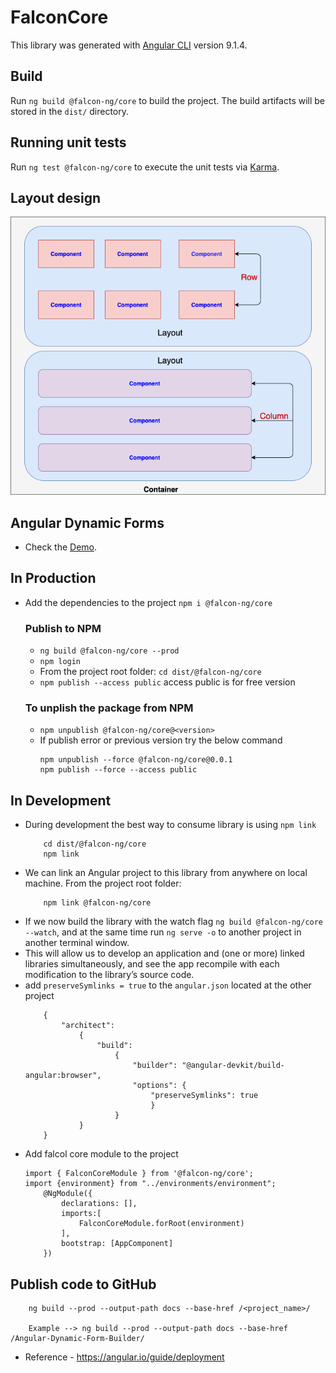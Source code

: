 # FalconCore

This library was generated with [Angular CLI](https://github.com/angular/angular-cli) version 9.1.4.

## Build

Run `ng build @falcon-ng/core` to build the project. The build artifacts will be stored in the `dist/` directory.

## Running unit tests

Run `ng test @falcon-ng/core` to execute the unit tests via [Karma](https://karma-runner.github.io).

## Layout design

![alt text](../../src/assets/layout.png)

## Angular Dynamic Forms

* Check the [Demo](https://anandjaisy.github.io/Angular-Dynamic-Form-Builder/). 

## In Production
* Add the dependencies to the project `npm i @falcon-ng/core`
    ### Publish to NPM 
    * `ng build @falcon-ng/core --prod`
    * `npm login`
    * From the project root folder: `cd dist/@falcon-ng/core`
    * `npm publish --access public` access public is for free version
    ### To unplish the package from NPM
    * `npm unpublish @falcon-ng/core@<version>`
    * If publish error or previous version try the below command
        ```
        npm unpublish --force @falcon-ng/core@0.0.1
        npm publish --force --access public
        ```

## In Development
* During development the best way to consume library is using `npm link`
    ``` 
        cd dist/@falcon-ng/core
        npm link
    ```
* We can link an Angular project to this library from anywhere on local machine. From the project root folder:
    ``` 
        npm link @falcon-ng/core
    ```
* If we now build the library with the watch flag `ng build @falcon-ng/core --watch`, and at the same time run `ng serve -o` to another   project in another terminal window.
* This will allow us to develop an application and (one or more) linked libraries simultaneously, and see the app recompile with each modification to the library’s source code.
* add `preserveSymlinks = true` to the `angular.json` located at the other project 
    ``` 
        {
            "architect": 
                {
                    "build": 
                        {
                            "builder": "@angular-devkit/build-angular:browser",
                            "options": {
                                "preserveSymlinks": true
                                }
                        }
                }
        } 
    ```
* Add falcol core module to the project 
    ``` 
    import { FalconCoreModule } from '@falcon-ng/core';
    import {environment} from "../environments/environment";
        @NgModule({
            declarations: [],
            imports:[
                FalconCoreModule.forRoot(environment)
            ],
            bootstrap: [AppComponent]
        })
    ```
## Publish code to GitHub
        
        ng build --prod --output-path docs --base-href /<project_name>/

        Example --> ng build --prod --output-path docs --base-href /Angular-Dynamic-Form-Builder/
* Reference - https://angular.io/guide/deployment